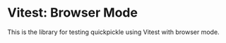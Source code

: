 # Vitest: Browser Mode

This is the library for testing quickpickle using Vitest with browser mode.

